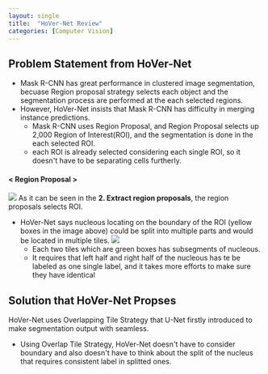 ```yaml
---
layout: single
title:  "HoVer-Net Review"
categories: [Computer Vision]
---
```


## Problem Statement from HoVer-Net
- Mask R-CNN has great performance in clustered image segmentation, becuase Region proposal strategy selects each object and the segmentation process are performed at the each selected regions.
- However, HoVer-Net insists that Mask R-CNN has difficulty in merging instance predictions.
    - Mask R-CNN uses Region Proposal, and Region Proposal selects up 2,000 Region of Interest(ROI), and the segmentation is done in the each selected ROI. 
    - each ROI is already selected considering each single ROI, so it doesn't have to be separating cells furtherly.
      
 #### < Region Proposal >
![](https://velog.velcdn.com/images/greenyjwk/post/e2277f20-0506-448c-8843-b1e5d4869c8c/image.jpg)
As it can be seen in the **2. Extract region proposals**, the region proposals selects ROI.

- HoVer-Net says nucleous locating on the boundary of the ROI (yellow boxes in the image above) could be split into multiple parts and would be located in multiple tiles. 
  ![](https://velog.velcdn.com/images/greenyjwk/post/75cd55e9-c74b-4660-8685-bce9eef5ff64/image.jpg)
	- Each two tiles which are green boxes has subsegments of nucleous.
    - It requires that left half and right half of the nucleous has te be labeled as one single label, and it takes more efforts to make sure they have identical 



## Solution that HoVer-Net Propses


HoVer-Net uses Overlapping Tile Strategy that U-Net firstly introduced to make segmentation output with seamless.

- Using Overlap Tile Strategy, HoVer-Net doesn't have to consider boundary and also doesn't have to think about the split of the nucleus that requires consistent label in splitted ones.